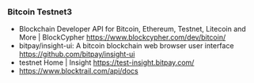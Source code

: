### Bitcoin Testnet3
* Blockchain Developer API for Bitcoin, Ethereum, Testnet, Litecoin and More | BlockCypher  https://www.blockcypher.com/dev/bitcoin/
* bitpay/insight-ui: A bitcoin blockchain web browser user interface  https://github.com/bitpay/insight-ui
* testnet Home | Insight  https://test-insight.bitpay.com/
* https://www.blocktrail.com/api/docs
